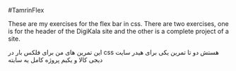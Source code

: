 #TamrinFlex
  
These are my exercises for the flex bar in css. There are two exercises, one is for the header of the DigiKala site and the other is a complete project of a site.

این تمرین های من برای فلکس بار در  css هستش  دو تا تمرین یکی  برای هیدر سایت دیجی کالا   و یکیم پروژه کامل یه سایته 
